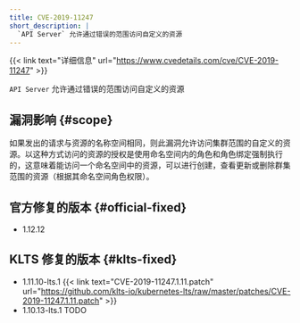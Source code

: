 ```yaml
---
title: CVE-2019-11247
short_description: |
  `API Server` 允许通过错误的范围访问自定义的资源
---
```


{{< link text="详细信息" url="https://www.cvedetails.com/cve/CVE-2019-11247" >}}

`API Server` 允许通过错误的范围访问自定义的资源

## 漏洞影响 {#scope}

如果发出的请求与资源的名称空间相同，则此漏洞允许访问集群范围的自定义的资源。以这种方式访问的资源的授权是使用命名空间内的角色和角色绑定强制执行的，这意味着能访问一个命名空间中的资源，可以进行创建，查看更新或删除群集范围的资源（根据其命名空间角色权限）。

## 官方修复的版本 {#official-fixed}

- 1.12.12

## KLTS 修复的版本 {#klts-fixed}

- 1.11.10-lts.1 {{< link text="CVE-2019-11247.1.11.patch" url="https://github.com/klts-io/kubernetes-lts/raw/master/patches/CVE-2019-11247.1.11.patch" >}}
- 1.10.13-lts.1 TODO
